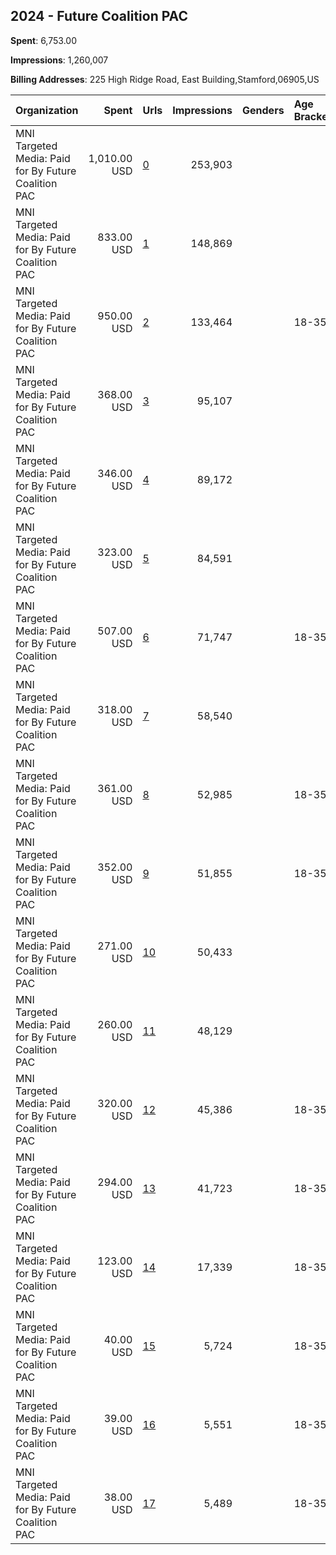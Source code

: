 ## 2024 - Future Coalition PAC 
**Spent**: 6,753.00

**Impressions**: 1,260,007

**Billing Addresses**: 225 High Ridge Road, East Building,Stamford,06905,US

|Organization|Spent|Urls|Impressions|Genders|Age Brackets|Country Codes|
|:---|---:|:---|---:|:---|:---|:---|
|MNI Targeted Media: Paid for By Future Coalition PAC|1,010.00 USD|[0](https://www.snap.com/political-ads/asset/4d48d97d3362bbc2fde4533b564913aeceb386fb807957256b6357d5482aa8bb?mediaType=png)|253,903|||united states|
|MNI Targeted Media: Paid for By Future Coalition PAC|833.00 USD|[1](https://www.snap.com/political-ads/asset/8102c89a9a12de2cc90d4a4e8a0f5a5c55fdc1680bf12e9284da7eca7667cd0f?mediaType=jpg)|148,869|||united states|
|MNI Targeted Media: Paid for By Future Coalition PAC|950.00 USD|[2](https://www.snap.com/political-ads/asset/8102c89a9a12de2cc90d4a4e8a0f5a5c55fdc1680bf12e9284da7eca7667cd0f?mediaType=jpg)|133,464||18-35|united states|
|MNI Targeted Media: Paid for By Future Coalition PAC|368.00 USD|[3](https://www.snap.com/political-ads/asset/4f8668e4b410945cf7ea6c55aad3c05c73ee73c17d16329528d9e5f73ea29f2e?mediaType=mp4)|95,107|||united states|
|MNI Targeted Media: Paid for By Future Coalition PAC|346.00 USD|[4](https://www.snap.com/political-ads/asset/67c21ace26a57b40e4870c2b00654abcbd88305e1f4eedc489eb12ef938aebcb?mediaType=mp4)|89,172|||united states|
|MNI Targeted Media: Paid for By Future Coalition PAC|323.00 USD|[5](https://www.snap.com/political-ads/asset/dc21b4a7e5037c4aed1120fbd685a6cbba0efb53a661c52ad5316d8efb1623a6?mediaType=mp4)|84,591|||united states|
|MNI Targeted Media: Paid for By Future Coalition PAC|507.00 USD|[6](https://www.snap.com/political-ads/asset/53fba3bc091a697d49e9df17e9674dfe58ec0f8399b6dc041011d106fef69504?mediaType=mp4)|71,747||18-35|united states|
|MNI Targeted Media: Paid for By Future Coalition PAC|318.00 USD|[7](https://www.snap.com/political-ads/asset/53fba3bc091a697d49e9df17e9674dfe58ec0f8399b6dc041011d106fef69504?mediaType=mp4)|58,540|||united states|
|MNI Targeted Media: Paid for By Future Coalition PAC|361.00 USD|[8](https://www.snap.com/political-ads/asset/9b70bae63cb85ceea78293b6c5f8bd0d24ca01c5fb33769563cd2ff3e126713b?mediaType=mp4)|52,985||18-35|united states|
|MNI Targeted Media: Paid for By Future Coalition PAC|352.00 USD|[9](https://www.snap.com/political-ads/asset/4a3d55e48f853d4b23b1b78714c9b776d84a9a64191838fc2d5d7e7af29ffcdd?mediaType=png)|51,855||18-35|united states|
|MNI Targeted Media: Paid for By Future Coalition PAC|271.00 USD|[10](https://www.snap.com/political-ads/asset/aa358e79297eb57248dc845a6fa697ff010a058f2626ddb1d3996295b31ef14d?mediaType=mp4)|50,433|||united states|
|MNI Targeted Media: Paid for By Future Coalition PAC|260.00 USD|[11](https://www.snap.com/political-ads/asset/ee20dad5041d7fe6c55b72a239b5f28166c74bc5dfb970936df663a63cb0f1f0?mediaType=mp4)|48,129|||united states|
|MNI Targeted Media: Paid for By Future Coalition PAC|320.00 USD|[12](https://www.snap.com/political-ads/asset/ee20dad5041d7fe6c55b72a239b5f28166c74bc5dfb970936df663a63cb0f1f0?mediaType=mp4)|45,386||18-35|united states|
|MNI Targeted Media: Paid for By Future Coalition PAC|294.00 USD|[13](https://www.snap.com/political-ads/asset/aa358e79297eb57248dc845a6fa697ff010a058f2626ddb1d3996295b31ef14d?mediaType=mp4)|41,723||18-35|united states|
|MNI Targeted Media: Paid for By Future Coalition PAC|123.00 USD|[14](https://www.snap.com/political-ads/asset/b79bd3cb4402ddbdef7e9918f7a641d0882153d03255bd36ee8c9ecff3ce1b6e?mediaType=png)|17,339||18-35|united states|
|MNI Targeted Media: Paid for By Future Coalition PAC|40.00 USD|[15](https://www.snap.com/political-ads/asset/231a4f576b6da2a68742a76e1e6481e4482ae6e21df09a8995b738bfa97f4391?mediaType=mp4)|5,724||18-35|united states|
|MNI Targeted Media: Paid for By Future Coalition PAC|39.00 USD|[16](https://www.snap.com/political-ads/asset/f3de5fcd9d0549ddf902dda02d642ea10fb7443a9ba7b296b593afaa098ac00a?mediaType=mp4)|5,551||18-35|united states|
|MNI Targeted Media: Paid for By Future Coalition PAC|38.00 USD|[17](https://www.snap.com/political-ads/asset/c5ca223e7c59599018002a68597cf1454d2aeb7783613cdbf7d8d3db5592c276?mediaType=mp4)|5,489||18-35|united states|
